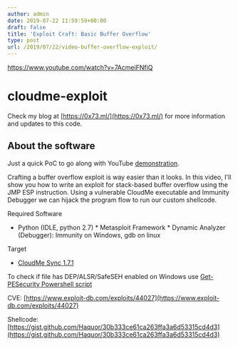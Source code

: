 ```yaml
---
author: admin
date: 2019-07-22 11:59:59+00:00
draft: false
title: 'Exploit Craft: Basic Buffer Overflow'
type: post
url: /2019/07/22/video-buffer-overflow-exploit/
---
```






https://www.youtube.com/watch?v=7AcmeiFNfiQ








# cloudme-exploit







Check my blog at [https://0x73.ml/](https://0x73.ml/) for more information and updates to this code.







## [](https://github.com/Haquor/cloudme-exploit#about-the-software)







## About the software







Just a quick PoC to go along with YouTube [demonstration](https://youtu.be/7AcmeiFNfiQ).







Crafting a buffer overflow exploit is way easier than it looks. In 
this video, I'll show you how to write an exploit for stack-based buffer
 overflow using the JMP ESP instruction.
Using a vulnerable CloudMe executable and Immunity Debugger we can 
hijack the program flow to run our custom shellcode.







Required Software





  * Python (IDLE, python 2.7)  * Metasploit Framework  * Dynamic Analyzer (Debugger): Immunity on Windows, gdb on linux





Target
- [CloudMe Sync 1.7.1](https://cloudme.en.uptodown.com/windows/download/50719)







To check if file has DEP/ALSR/SafeSEH enabled on Windows use [Get-PESecurity Powershell script](https://github.com/NetSPI/PESecurity)







CVE: [https://www.exploit-db.com/exploits/44027](https://www.exploit-db.com/exploits/44027)







Shellcode: [https://gist.github.com/Haquor/30b333ce61ca263ffa3a6d53315cd4d3](https://gist.github.com/Haquor/30b333ce61ca263ffa3a6d53315cd4d3)



